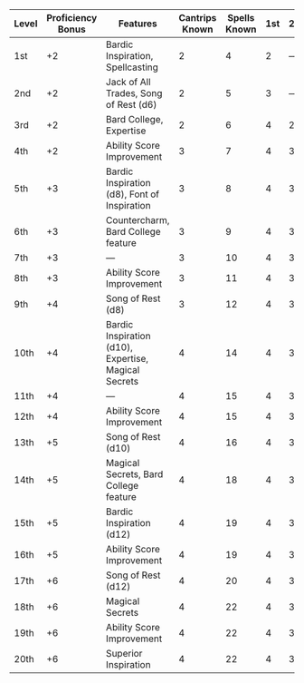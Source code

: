 | Level | Proficiency Bonus | Features                                             | Cantrips Known | Spells Known | 1st | 2nd     | 3rd     | 4th     | 5th     | 6th     | 7th     | 8th     | 9th     |
|-------|-------------------|------------------------------------------------------|----------------|--------------|-----|---------|---------|---------|---------|---------|---------|---------|---------|
| 1st   | +2                | Bardic Inspiration, Spellcasting                     | 2              | 4            | 2   | &mdash; | &mdash; | &mdash; | &mdash; | &mdash; | &mdash; | &mdash; | &mdash; |
| 2nd   | +2                | Jack of All Trades, Song of Rest (d6)                | 2              | 5            | 3   | &mdash; | &mdash; | &mdash; | &mdash; | &mdash; | &mdash; | &mdash; | &mdash; |
| 3rd   | +2                | Bard College, Expertise                              | 2              | 6            | 4   | 2       | &mdash; | &mdash; | &mdash; | &mdash; | &mdash; | &mdash; | &mdash; |
| 4th   | +2                | Ability Score Improvement                            | 3              | 7            | 4   | 3       | &mdash; | &mdash; | &mdash; | &mdash; | &mdash; | &mdash; | &mdash; |
| 5th   | +3                | Bardic Inspiration (d8), Font of Inspiration         | 3              | 8            | 4   | 3       | 2       | &mdash; | &mdash; | &mdash; | &mdash; | &mdash; | &mdash; |
| 6th   | +3                | Countercharm, Bard College feature                   | 3              | 9            | 4   | 3       | 3       | &mdash; | &mdash; | &mdash; | &mdash; | &mdash; | &mdash; |
| 7th   | +3                | &mdash;                                              | 3              | 10           | 4   | 3       | 3       | 1       | &mdash; | &mdash; | &mdash; | &mdash; | &mdash; |
| 8th   | +3                | Ability Score Improvement                            | 3              | 11           | 4   | 3       | 3       | 2       | &mdash; | &mdash; | &mdash; | &mdash; | &mdash; |
| 9th   | +4                | Song of Rest (d8)                                    | 3              | 12           | 4   | 3       | 3       | 3       | 1       | &mdash; | &mdash; | &mdash; | &mdash; |
| 10th  | +4                | Bardic Inspiration (d10), Expertise, Magical Secrets | 4              | 14           | 4   | 3       | 3       | 3       | 2       | &mdash; | &mdash; | &mdash; | &mdash; |
| 11th  | +4                | &mdash;                                              | 4              | 15           | 4   | 3       | 3       | 3       | 2       | 1       | &mdash; | &mdash; | &mdash; |
| 12th  | +4                | Ability Score Improvement                            | 4              | 15           | 4   | 3       | 3       | 3       | 2       | 1       | &mdash; | &mdash; | &mdash; |
| 13th  | +5                | Song of Rest (d10)                                   | 4              | 16           | 4   | 3       | 3       | 3       | 2       | 1       | 1       | &mdash; | &mdash; |
| 14th  | +5                | Magical Secrets, Bard College feature                | 4              | 18           | 4   | 3       | 3       | 3       | 2       | 1       | 1       | &mdash; | &mdash; |
| 15th  | +5                | Bardic Inspiration (d12)                             | 4              | 19           | 4   | 3       | 3       | 3       | 2       | 1       | 1       | 1       | &mdash; |
| 16th  | +5                | Ability Score Improvement                            | 4              | 19           | 4   | 3       | 3       | 3       | 2       | 1       | 1       | 1       | &mdash; |
| 17th  | +6                | Song of Rest (d12)                                   | 4              | 20           | 4   | 3       | 3       | 3       | 2       | 1       | 1       | 1       | 1       |
| 18th  | +6                | Magical Secrets                                      | 4              | 22           | 4   | 3       | 3       | 3       | 3       | 1       | 1       | 1       | 1       |
| 19th  | +6                | Ability Score Improvement                            | 4              | 22           | 4   | 3       | 3       | 3       | 3       | 2       | 1       | 1       | 1       |
| 20th  | +6                | Superior Inspiration                                 | 4              | 22           | 4   | 3       | 3       | 3       | 3       | 2       | 2       | 1       | 1       |
